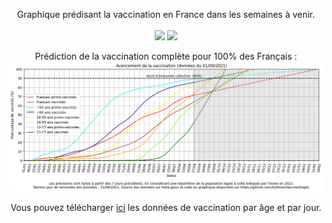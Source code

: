<p align="center">Graphique prédisant la vaccination en France dans les semaines à venir.
<br>
<br>
<a href="https://opensource.org/licenses/MIT"><img src="https://img.shields.io/badge/Licence-MIT-blue.svg"></a>
<a href="https://github.com/A2drien/VaccineGraph/actions/workflows/scraper-covid.yml"><img src="https://github.com/A2drien/VaccineGraph/actions/workflows/scraper-covid.yml/badge.svg"></a>
</p>

<p align="center">
Prédiction de la vaccination complète pour 100% des Français :
<img src="Objectifs Vaccination.png" width="1000">
</p>


<p align="center">
Vous pouvez télécharger <a href="https://www.data.gouv.fr/fr/datasets/r/54dd5f8d-1e2e-4ccb-8fb8-eac68245befd">ici</a> les données de vaccination par âge et par jour.
</p>
